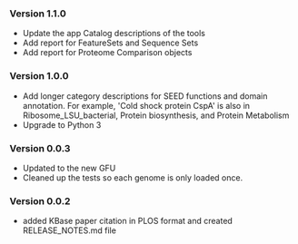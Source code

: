 ### Version 1.1.0
- Update the app Catalog descriptions of the tools
- Add report for FeatureSets and Sequence Sets
- Add report for Proteome Comparison objects

### Version 1.0.0
- Add longer category descriptions for SEED functions and domain annotation. For
  example, 'Cold shock protein CspA' is also in Ribosome_LSU_bacterial,
  Protein biosynthesis, and Protein Metabolism
- Upgrade to Python 3

### Version 0.0.3
- Updated to the new GFU
- Cleaned up the tests so each genome is only loaded once.

### Version 0.0.2
- added KBase paper citation in PLOS format and created RELEASE_NOTES.md file
